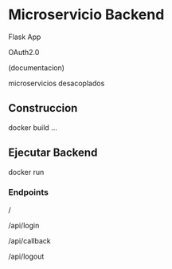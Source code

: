 # Microservicio Backend

Flask App

OAuth2.0

(documentacion)

microservicios desacoplados


## Construccion

docker build ...

## Ejecutar Backend 

docker run 


### Endpoints

/

/api/login

/api/callback

/api/logout

